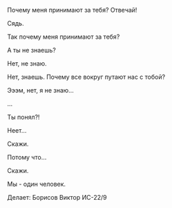 Почему меня принимают за тебя? Отвечай!

Сядь.

Так почему меня принимают за тебя?

А ты не знаешь?

Нет, не знаю.

Нет, знаешь. Почему все вокруг путают нас с тобой?

Эээм, нет, я не знаю…

…

Ты понял?!

Неет…

Скажи.

Потому что…

Скажи.

Мы - один человек.

Делает: Борисов Виктор ИС-22/9
 


